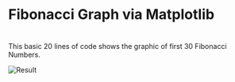 # Fibonacci Graph via Matplotlib

#
This basic 20 lines of code shows the graphic of first 30 Fibonacci Numbers. 

![Result](https://i.imgur.com/RStcFyC.png[/img])
